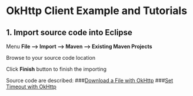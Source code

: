 # OkHttp Client Example and Tutorials 


## 1. Import source code into Eclipse

Menu **File –> Import –> Maven –> Existing Maven Projects**

Browse to your source code location

Click **Finish** button to finish the importing


Source code are described:
###[Download a File with OkHttp](http://howtoprogram.xyz/2016/11/17/download-a-file-with-okhttp/)
###[Set Timeout with OkHttp](http://howtoprogram.xyz/2016/11/23/set-timeout-okhttp/)
